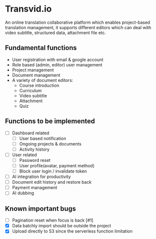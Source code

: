 # Transvid.io

An online translation collaborative platform which enables project-based translation management, it supports different editors which can deal with video subtitle, structured data, attachment file etc.

## Fundamental functions
- User registration with email & google account
- Role based (admin, editor) user management
- Project management
- Document management
- A variety of document editors:
  - Course introduction
  - Curriculum
  - Video subtitle
  - Attachment
  - Quiz

## Functions to be implemented
- [ ] Dashboard related
  - [ ] User based notification
  - [ ] Ongoing projects & documents
  - [ ] Activity history
- [ ] User related
  - [ ] Password reset
  - [ ] User profile(avatar, payment method)
  - [ ] Block user login / invalidate token
- [ ] AI integration for productivity
- [ ] Document edit history and restore back
- [ ] Payment management
- [ ] AI dubbing

## Known important bugs
- [ ] Pagination reset when focus is back [#1]
- [x] Data batchly import should be outside the project
- [x] Upload directly to S3 since the serverless function limitation
